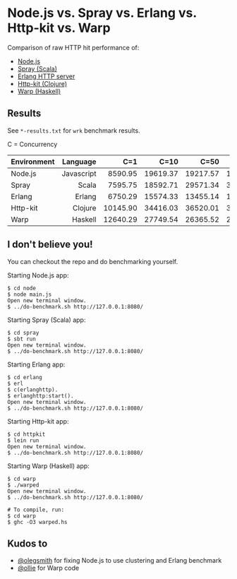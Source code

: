 # Node.js vs. Spray vs. Erlang vs. Http-kit vs. Warp

Comparison of raw HTTP hit performance of:

- [Node.js](http://nodejs.org)
- [Spray (Scala)](http://spray.io)
- [Erlang HTTP server](http://erlang.org/doc/apps/inets/http_server.html)
- [Http-kit (Clojure)](http://http-kit.org/index.html)
- [Warp (Haskell)](http://hackage.haskell.org/package/warp)

## Results

See `*-results.txt` for `wrk` benchmark results.

C = Concurrency

| Environment | Language    | C=1         | C=10        | C=50        | C=100       |
|-------------|------------:|------------:|------------:|------------:|------------:|
| Node.js     | Javascript  | 8590.95     | 19619.37    | 19217.57    | 19606.67    |
| Spray       | Scala       | 7595.75     | 18592.71    | 29571.34    | 31541.73    |
| Erlang      | Erlang      | 6750.29     | 15574.33    | 13455.14    | 13931.52    |
| Http-kit    | Clojure     | 10145.90    | 34416.03    | 36520.01    | 34391.64    |
| Warp        | Haskell     | 12640.29    | 27749.54    | 26365.52    | 23916.69    |


## I don't believe you!

You can checkout the repo and do benchmarking yourself.

Starting Node.js app:

    $ cd node
    $ node main.js
    Open new terminal window.
    $ ../do-benchmark.sh http://127.0.0.1:8080/

Starting Spray (Scala) app:

    $ cd spray
    $ sbt run
    Open new terminal window.
    $ ../do-benchmark.sh http://127.0.0.1:8080/

Starting Erlang app:

    $ cd erlang
    $ erl
    $ c(erlanghttp).
    $ erlanghttp:start().
    Open new terminal window.
    $ ../do-benchmark.sh http://127.0.0.1:8080/

Starting Http-kit app:

    $ cd httpkit
    $ lein run
    Open new terminal window.
    $ ../do-benchmark.sh http://127.0.0.1:8080/

Starting Warp (Haskell) app:

    $ cd warp
    $ ./warped
    Open new terminal window.
    $ ../do-benchmark.sh http://127.0.0.1:8080/

    # To compile, run:
    $ cd warp
    $ ghc -O3 warped.hs

## Kudos to

- [@olegsmith](https://github.com/olegsmith) for fixing Node.js to use clustering and Erlang benchmark
- [@ollie](https://github.com/ollie) for Warp code
